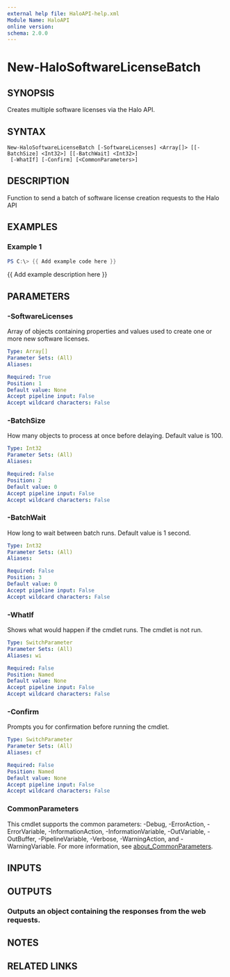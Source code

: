 ```yaml
---
external help file: HaloAPI-help.xml
Module Name: HaloAPI
online version:
schema: 2.0.0
---
```


# New-HaloSoftwareLicenseBatch

## SYNOPSIS
Creates multiple software licenses via the Halo API.

## SYNTAX

```
New-HaloSoftwareLicenseBatch [-SoftwareLicenses] <Array[]> [[-BatchSize] <Int32>] [[-BatchWait] <Int32>]
 [-WhatIf] [-Confirm] [<CommonParameters>]
```

## DESCRIPTION
Function to send a batch of software license creation requests to the Halo API

## EXAMPLES

### Example 1
```powershell
PS C:\> {{ Add example code here }}
```

{{ Add example description here }}

## PARAMETERS

### -SoftwareLicenses
Array of objects containing properties and values used to create one or more new software licenses.

```yaml
Type: Array[]
Parameter Sets: (All)
Aliases:

Required: True
Position: 1
Default value: None
Accept pipeline input: False
Accept wildcard characters: False
```

### -BatchSize
How many objects to process at once before delaying.
Default value is 100.

```yaml
Type: Int32
Parameter Sets: (All)
Aliases:

Required: False
Position: 2
Default value: 0
Accept pipeline input: False
Accept wildcard characters: False
```

### -BatchWait
How long to wait between batch runs.
Default value is 1 second.

```yaml
Type: Int32
Parameter Sets: (All)
Aliases:

Required: False
Position: 3
Default value: 0
Accept pipeline input: False
Accept wildcard characters: False
```

### -WhatIf
Shows what would happen if the cmdlet runs.
The cmdlet is not run.

```yaml
Type: SwitchParameter
Parameter Sets: (All)
Aliases: wi

Required: False
Position: Named
Default value: None
Accept pipeline input: False
Accept wildcard characters: False
```

### -Confirm
Prompts you for confirmation before running the cmdlet.

```yaml
Type: SwitchParameter
Parameter Sets: (All)
Aliases: cf

Required: False
Position: Named
Default value: None
Accept pipeline input: False
Accept wildcard characters: False
```

### CommonParameters
This cmdlet supports the common parameters: -Debug, -ErrorAction, -ErrorVariable, -InformationAction, -InformationVariable, -OutVariable, -OutBuffer, -PipelineVariable, -Verbose, -WarningAction, and -WarningVariable. For more information, see [about_CommonParameters](http://go.microsoft.com/fwlink/?LinkID=113216).

## INPUTS

## OUTPUTS

### Outputs an object containing the responses from the web requests.
## NOTES

## RELATED LINKS
